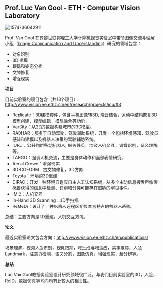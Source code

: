 ## Prof. Luc Van Gool - ETH - Computer Vision Laboratory

![1574236042911](D:\Notes\raw_images\1574236042911.png) 

Prof. Van Gool 在苏黎世联邦理工大学计算机视觉实验室中带领图像交流与理解小组（[Image Communication and Understanding](http://www.vision.ee.ethz.ch/en/research/projects/icu)）研究的领域包含：

- 对象识别
- 3D 建模
- 跟踪和姿态分析
- 文物修复
- 增强现实

**项目**

目前实验室的项目包含（共13个项目）：http://www.vision.ee.ethz.ch/en/research/projects/icu/#3

- Replicate：3D建模套件，包含手机图像转3D,  端云结合，运动中结构恢复3D模型创建，模型编辑，模型融合等功能。
- VarCity：从2D的数据构建城市的3D模型。
- RADHAR：服务于自动驾驶，驾驶辅助系统，开发一个包括环境感知、驾驶员感知和建模以及机器人决策的驾驶辅助系统。
- IURO：公共场所移动机器人, 服务性质，涉及人机交互，语音识别，语义理解等。
- TANGO：强调人机交流，主要是身体动作和面部表情研究。
- Aerial Crowd：增强现实
-  3D-COFORM：古文物修复，3D方向
- Toyota：环境的3D重建
- DIRAC：开发一种环境自适应自主人工认知系统，从多个主动信息搜索声像传感器获得的信息中检测、识别和分类可能存在威胁的罕见事件。
- IM 2：人机交互
- In-Hand 3D Scanning：3D手扫描
- ReMeDi：设计了一种以病人远程医疗检查为特点的机器人系统。

总结：主要方向是3D重建，人机交互方向。

**论文**

最近实验室论文包含方向：http://www.vision.ee.ethz.ch/en/publications/

​	场景理解，视频人脸识别，视觉跟踪，域生成与域适应，实事跟踪，人脸Landmark，注意力检测，语义分割，图像仿真，增强现实，超分辨等。

**总结**

Luc Van Gool教授实验室设计研究领域很广泛，与我们目前实验室的3D，人脸，ReID，数据仿真等方向均有比较大的相关性。

